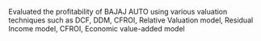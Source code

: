 Evaluated the profitability of BAJAJ AUTO using various valuation techniques such as DCF, DDM, 
CFROI, Relative Valuation model, Residual Income model, CFROI, Economic value-added model 
